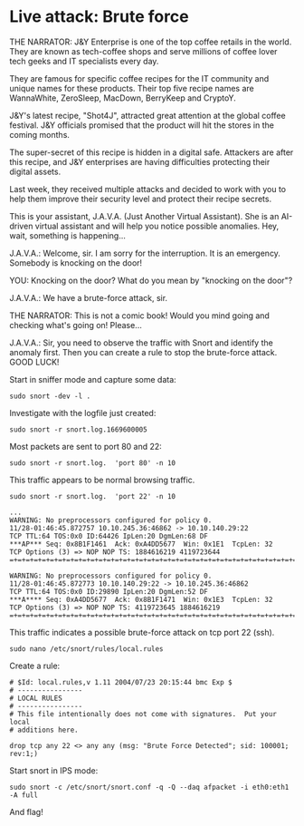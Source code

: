 # Live attack: Brute force

THE NARRATOR: J&Y Enterprise is one of the top coffee retails in the world. They are known as tech-coffee shops 
and serve millions of coffee lover tech geeks and IT specialists every day.

They are famous for specific coffee recipes for the IT community and unique names for these products. Their top five 
recipe names are WannaWhite, ZeroSleep, MacDown, BerryKeep and CryptoY.

J&Y's latest recipe, "Shot4J", attracted great attention at the global coffee festival. J&Y officials promised that 
the product will hit the stores in the coming months.

The super-secret of this recipe is hidden in a digital safe. Attackers are after this recipe, and J&Y enterprises 
are having difficulties protecting their digital assets.

Last week, they received multiple attacks and decided to work with you to help them improve their security level 
and protect their recipe secrets.

This is your assistant, J.A.V.A. (Just Another Virtual Assistant). She is an AI-driven virtual assistant and will 
help you notice possible anomalies. Hey, wait, something is happening...

J.A.V.A.: Welcome, sir. I am sorry for the interruption. It is an emergency. Somebody is knocking on the door!

YOU: Knocking on the door? What do you mean by "knocking on the door"?

J.A.V.A.: We have a brute-force attack, sir.

THE NARRATOR: This is not a comic book! Would you mind going and checking what's going on! Please...

J.A.V.A.: Sir, you need to observe the traffic with Snort and identify the anomaly first. Then you can create a 
rule to stop the brute-force attack. GOOD LUCK!

Start in sniffer mode and capture some data:

```text
sudo snort -dev -l .
```

Investigate with the logfile just created:

```text
sudo snort -r snort.log.1669600005
```

Most packets are sent to port 80 and 22:

```text
sudo snort -r snort.log.  'port 80' -n 10
```

This traffic appears to be normal browsing traffic.

```text
sudo snort -r snort.log.  'port 22' -n 10

...
WARNING: No preprocessors configured for policy 0.
11/28-01:46:45.872757 10.10.245.36:46862 -> 10.10.140.29:22
TCP TTL:64 TOS:0x0 ID:64426 IpLen:20 DgmLen:68 DF
***AP*** Seq: 0x8B1F1461  Ack: 0xA4DD5677  Win: 0x1E1  TcpLen: 32
TCP Options (3) => NOP NOP TS: 1884616219 4119723644 
=+=+=+=+=+=+=+=+=+=+=+=+=+=+=+=+=+=+=+=+=+=+=+=+=+=+=+=+=+=+=+=+=+=+=+=+=+

WARNING: No preprocessors configured for policy 0.
11/28-01:46:45.872773 10.10.140.29:22 -> 10.10.245.36:46862
TCP TTL:64 TOS:0x0 ID:29890 IpLen:20 DgmLen:52 DF
***A**** Seq: 0xA4DD5677  Ack: 0x8B1F1471  Win: 0x1E3  TcpLen: 32
TCP Options (3) => NOP NOP TS: 4119723645 1884616219 
=+=+=+=+=+=+=+=+=+=+=+=+=+=+=+=+=+=+=+=+=+=+=+=+=+=+=+=+=+=+=+=+=+=+=+=+=+
```

This traffic indicates a possible brute-force attack on tcp port 22 (ssh).

```text
sudo nano /etc/snort/rules/local.rules
```

Create a rule:

```text
# $Id: local.rules,v 1.11 2004/07/23 20:15:44 bmc Exp $
# ----------------
# LOCAL RULES
# ----------------
# This file intentionally does not come with signatures.  Put your local
# additions here.

drop tcp any 22 <> any any (msg: "Brute Force Detected"; sid: 100001; rev:1;)
```

Start snort in IPS mode:

```text
sudo snort -c /etc/snort/snort.conf -q -Q --daq afpacket -i eth0:eth1 -A full
```

And flag!
